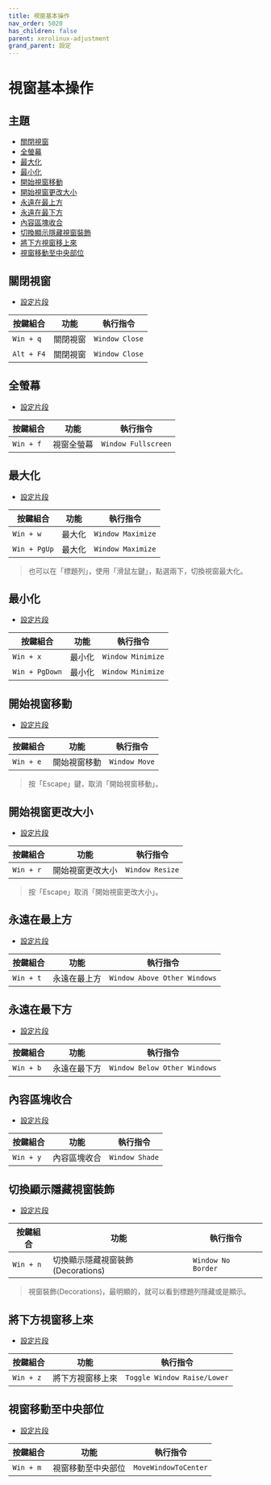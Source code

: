 ```yaml
---
title: 視窗基本操作
nav_order: 5020
has_children: false
parent: xerolinux-adjustment
grand_parent: 設定
---
```



# 視窗基本操作


## 主題

* [關閉視窗](#關閉視窗)
* [全螢幕](#全螢幕)
* [最大化](#最大化)
* [最小化](#最小化)
* [開始視窗移動](#開始視窗移動)
* [開始視窗更改大小](#開始視窗更改大小)
* [永遠在最上方](#永遠在最上方)
* [永遠在最下方](#永遠在最上方)
* [內容區塊收合](#內容區塊收合)
* [切換顯示隱藏視窗裝飾](#切換顯示隱藏視窗裝飾)
* [將下方視窗移上來](#將下方視窗移上來)
* [視窗移動至中央部位](#視窗移動至中央部位)


## 關閉視窗

* [設定片段](https://github.com/samwhelp/xerolinux-adjustment/tree/main/prototype/de/kde/part/kde-keybind-main/config/kde/kglobalshortcutsrc#L133)

| 按鍵組合          | 功能     | 執行指令         |
| ----------------- | -------- | ---------------- |
| `Win + q`         | 關閉視窗 | `Window Close` |
| `Alt + F4`         | 關閉視窗 | `Window Close` |


## 全螢幕

* [設定片段](https://github.com/samwhelp/xerolinux-adjustment/tree/main/prototype/de/kde/part/kde-keybind-main/config/kde/kglobalshortcutsrc#L134)

| 按鍵組合  | 功能       | 執行指令                      |
| --------- | ---------- | ----------------------------- |
| `Win + f` | 視窗全螢幕 | `Window Fullscreen` |


## 最大化

* [設定片段](https://github.com/samwhelp/xerolinux-adjustment/tree/main/prototype/de/kde/part/kde-keybind-main/config/kde/kglobalshortcutsrc#L138)

| 按鍵組合  | 功能       | 執行指令                      |
| --------- | ---------- | ----------------------------- |
| `Win + w` | 最大化 | `Window Maximize` |
| `Win + PgUp` | 最大化 | `Window Maximize` |

> 也可以在「標題列」，使用「滑鼠左鍵」，點選兩下，切換視窗最大化。


## 最小化

* [設定片段](https://github.com/samwhelp/xerolinux-adjustment/tree/main/prototype/de/kde/part/kde-keybind-main/config/kde/kglobalshortcutsrc#L141)

| 按鍵組合  | 功能       | 執行指令                      |
| --------- | ---------- | ----------------------------- |
| `Win + x` | 最小化 | `Window Minimize` |
| `Win + PgDown` | 最小化 | `Window Minimize` |


## 開始視窗移動

* [設定片段](https://github.com/samwhelp/xerolinux-adjustment/tree/main/prototype/de/kde/part/kde-keybind-main/config/kde/kglobalshortcutsrc#L142)

| 按鍵組合  | 功能       | 執行指令                      |
| --------- | ---------- | ----------------------------- |
| `Win + e` | 開始視窗移動 | `Window Move` |

> 按「Escape」鍵，取消「開始視窗移動」。


## 開始視窗更改大小

* [設定片段](https://github.com/samwhelp/xerolinux-adjustment/tree/main/prototype/de/kde/part/kde-keybind-main/config/kde/kglobalshortcutsrc#L164)

| 按鍵組合  | 功能       | 執行指令                      |
| --------- | ---------- | ----------------------------- |
| `Win + r` | 開始視窗更改大小 | `Window Resize` |

> 按「Escape」取消「開始視窗更改大小」。


## 永遠在最上方

* [設定片段](https://github.com/samwhelp/xerolinux-adjustment/tree/main/prototype/de/kde/part/kde-keybind-main/config/kde/kglobalshortcutsrc#L131)

| 按鍵組合  | 功能       | 執行指令                      |
| --------- | ---------- | ----------------------------- |
| `Win + t` | 永遠在最上方 | `Window Above Other Windows` |


## 永遠在最下方

* [設定片段](https://github.com/samwhelp/xerolinux-adjustment/tree/main/prototype/de/kde/part/kde-keybind-main/config/kde/kglobalshortcutsrc#L132)

| 按鍵組合  | 功能       | 執行指令                      |
| --------- | ---------- | ----------------------------- |
| `Win + b` | 永遠在最下方 | `Window Below Other Windows` |


## 內容區塊收合

* [設定片段](https://github.com/samwhelp/xerolinux-adjustment/tree/main/prototype/de/kde/part/kde-keybind-main/config/kde/kglobalshortcutsrc#L165)

| 按鍵組合  | 功能       | 執行指令                      |
| --------- | ---------- | ----------------------------- |
| `Win + y` | 內容區塊收合 | `Window Shade` |


## 切換顯示隱藏視窗裝飾

* [設定片段](https://github.com/samwhelp/xerolinux-adjustment/tree/main/prototype/de/kde/part/kde-keybind-main/config/kde/kglobalshortcutsrc#L144)

| 按鍵組合  | 功能       | 執行指令                      |
| --------- | ---------- | ----------------------------- |
| `Win + n` | 切換顯示隱藏視窗裝飾(Decorations) | `Window No Border` |

> 視窗裝飾(Decorations)，最明顯的，就可以看到標題列隱藏或是顯示。


## 將下方視窗移上來

* [設定片段](https://github.com/samwhelp/xerolinux-adjustment/tree/main/prototype/de/kde/part/kde-keybind-main/config/kde/kglobalshortcutsrc#L118)

| 按鍵組合  | 功能       | 執行指令                      |
| --------- | ---------- | ----------------------------- |
| `Win + z` | 將下方視窗移上來 | `Toggle Window Raise/Lower` |


## 視窗移動至中央部位

* [設定片段](https://github.com/samwhelp/xerolinux-adjustment/tree/main/prototype/de/kde/part/kde-keybind-main/config/kde/kglobalshortcutsrc#L67)

| 按鍵組合  | 功能       | 執行指令                      |
| --------- | ---------- | ----------------------------- |
| `Win + m` | 視窗移動至中央部位 | `MoveWindowToCenter` |
